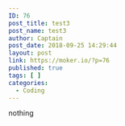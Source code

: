 ```yaml
---
ID: 76
post_title: test3
post_name: test3
author: Captain
post_date: 2018-09-25 14:29:44
layout: post
link: https://moker.io/?p=76
published: true
tags: [ ]
categories:
  - Coding
---
```

nothing